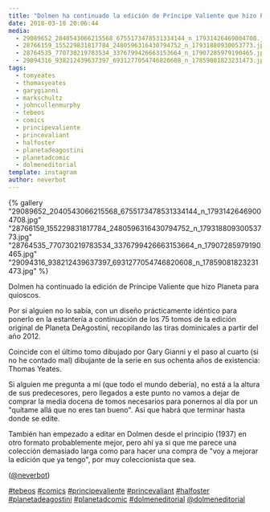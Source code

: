 ```yaml
---
title: "Dolmen ha continuado la edición de Príncipe Valiente que hizo Planeta para quioscos"
date: 2018-03-18 20:06:44
media: 
  - 29089652_2040543066215568_6755173478531334144_n_17931426469004708.jpg
  - 28766159_155229831817784_2480596316430794752_n_17931880930053773.jpg
  - 28764535_770730219783534_3376799426663153664_n_17907285979190465.jpg
  - 29094316_938212439637397_6931277054746820608_n_17859081823231473.jpg
tags: 
  - tomyeates
  - thomasyeates
  - garygianni
  - markschultz
  - johncullenmurphy
  - tebeos
  - comics
  - principevaliente
  - princevaliant
  - halfoster
  - planetadeagostini
  - planetadcomic
  - dolmeneditorial
template: instagram
author: neverbot
---
```


{% gallery "29089652_2040543066215568_6755173478531334144_n_17931426469004708.jpg" "28766159_155229831817784_2480596316430794752_n_17931880930053773.jpg" "28764535_770730219783534_3376799426663153664_n_17907285979190465.jpg" "29094316_938212439637397_6931277054746820608_n_17859081823231473.jpg" %}

Dolmen ha continuado la edición de Príncipe Valiente que hizo Planeta para quioscos.

Por si alguien no lo sabía, con un diseño prácticamente idéntico para ponerlo en la estantería a continuación de los 75 tomos de la edición original de Planeta DeAgostini, recopilando las tiras dominicales a partir del año 2012.

Coincide con el último tomo dibujado por Gary Gianni y el paso al cuarto (si no he contado mal) dibujante de la serie en sus ochenta años de existencia: Thomas Yeates.

Si alguien me pregunta a mí (que todo el mundo debería), no está a la altura de sus predecesores, pero llegados a este punto no vamos a dejar de comprar la media docena de tomos necesarios para ponernos al día por un "quítame allá que no eres tan bueno". Así que habrá que terminar hasta donde se edite.

También han empezado a editar en Dolmen desde el principio (1937) en otro formato probablemente mejor, pero ahí ya si que me parece una colección demasiado larga como para hacer una compra de "voy a mejorar la edición que ya tengo", por muy coleccionista que sea.

([@neverbot](https://instagram.com/neverbot))

[#tebeos](/etiquetas/tebeos) [#comics](/etiquetas/comics) [#principevaliente](/etiquetas/principevaliente) [#princevaliant](/etiquetas/princevaliant) [#halfoster](/etiquetas/halfoster) [#planetadeagostini](/etiquetas/planetadeagostini) [#planetadcomic](/etiquetas/planetadcomic) [#dolmeneditorial](/etiquetas/dolmeneditorial) [@dolmeneditorial](https://instagram.com/dolmeneditorial)
